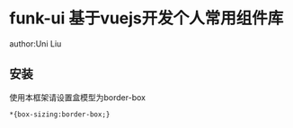# funk-ui 基于vuejs开发个人常用组件库

author:Uni Liu

## 安装

使用本框架请设置盒模型为border-box

```
*{box-sizing:border-box;}
```

